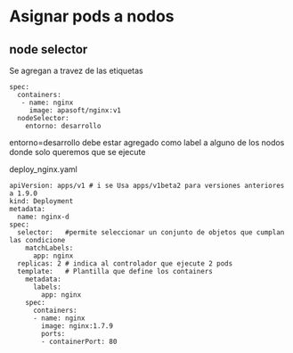 # Asignar pods a nodos

## node selector
Se agregan a travez de las etiquetas

```yalm
spec:
  containers:
   - name: nginx   
     image: apasoft/nginx:v1
  nodeSelector:
    entorno: desarrollo
```

entorno=desarrollo debe estar agregado como label a alguno de los nodos donde solo queremos que se ejecute

deploy_nginx.yaml
```yalm
apiVersion: apps/v1 # i se Usa apps/v1beta2 para versiones anteriores a 1.9.0
kind: Deployment
metadata:
  name: nginx-d
spec:
  selector:   #permite seleccionar un conjunto de objetos que cumplan las condicione
    matchLabels:
      app: nginx
  replicas: 2 # indica al controlador que ejecute 2 pods
  template:   # Plantilla que define los containers
    metadata:
      labels:
        app: nginx
    spec:
      containers:
      - name: nginx
        image: nginx:1.7.9
        ports:
        - containerPort: 80
```

